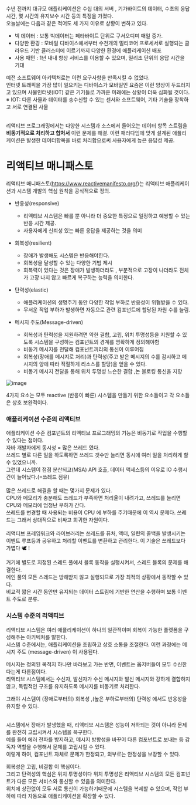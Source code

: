 수년 전까지 대규모 애플리케이션은 수십 대의 서버 , 기가바이트의 데이터, 수초의 응답 시간, 몇 시간의 유지보수 시간 등의 특징을 가졌다.  
오늘날에는 다음과 같은 적어도 세 가지 이유로 상황이 변하고 있다.  
* 빅 데이터 : 보통 빅데이터는 페타바이트 단위로 구서오디며 매일 증가.  
* 다양한 환경 : 모바일 디바이스에서부터 수천개의 멀티코어 프로세서로 실행되는 클라우드 기반 클러스터에 이르기까지 다양한 환경에 애플리케이션 배포  
* 사용 패턴 : 1년 내내 항상 서비스를 이용할 수 있으며, 밀리초 단위의 응답 시간을 기대

예전 소프트웨어 아키텍처로는 이런 요구사항을 만족시킬 수 없었다.  
인터넷 트래픽을 가장 많이 일으키는 디바이스가 모바일인 요즘은 이런 양상이 두드러지고 있으며 사물인터넷(IOT) 같은 기기들로 가까운 미래에는 상황이 더욱 심화될 것이다.  
※ IOT: 다른 사물과 데이터를 송수신할 수 있는 센서와 소프트웨어, 기타 기술을 장착하고 서로 연결된 사물  

<br>
리액티브 프로그래밍에서는 다양한 시스템과 소스에서 들어오는 데이터 항목 스트림을 <b>비동기적으로 처리하고 합처서</b> 이런 문제를 해결.  
이런 패러다임에 맞게 설계된 애플리케이션은 발생한 데이터항목을 바로 처리함으로써 사용자에게 높은 응답성 제공.  


# 리액티브 매니패스토  
리액티브 매니패스토(https://www.reactivemanifesto.org/)는 리액티브 애플리케이션과 시스템 개발의 핵심 원칙을 공식적으로 정의.  

* 반응성(responsive) 
  * 리액티브 시스템은 빠를 뿐 아니라 더 중요한 특징으로 일정하고 예쌍할 수 있는 반응 시간 제공.  
  * 사용자에게 신뢰성 있는 빠른 응답을 제공하는 것을 의미

* 회복성(resilient)
  * 장애가 발생해도 시스템은 반응해야한다.  
  * 회복성을 달성할 수 있는 다양한 기법 제시
  * 회복력이 있다는 것은 장애가 발생하더라도 , 부분적으로 고장이 나더라도 전체가 고장 나지 않고 빠르게 복구하는 능력을 의미한다.

* 탄력성(elastic)
  * 애플리케이션의 생명주기 동안 다양한 작업 부하로 반응성이 위협받을 수 있다.  
  * 무서운 작업 부하가 발생하면 자동으로 관련 컴포넌트에 할당된 자원 수를 늘림.

* 메시지 주도(Message-driven)
  * 회복성과 탄력성을 지원하려면 약한 결합, 고립, 위치 투명성등을 지원할 수 있도록 시스템을 구성하는 컴포넌트의 경계를 명확하게 정의해야함
  * 비동기 메시지를 전달해 컴포넌트끼리의 통신이 이루어짐
  * 회복성(장애를 메시지로 처리)과 탄력성(주고 받은 메시지의 수를 감시하고 메시지의 양에 따라 적절하게  리소스를 할당)을 얻을 수 있다.  
  * 비동기 메시지 전달을 통해 위치 투명성 느슨한 결합 ,논 블로킹 통신을 지향

![image](https://user-images.githubusercontent.com/67637716/168417406-a1efd4be-afbe-44bc-a936-d709b1b7c37a.png)  

4가지 요소는 모두 reactive (반응이 빠른) 시스템을 만들기 위한 요소들이고 각 요소들은 상호 보완적이다.  


### 애플리케이션 수준의 리액티브  
애플리케이션 수준 컴포넌트의 리액티브 프로그래밍의 기능은 비동기로 작업을 수행할 수 있다는 점이다.  
자바 개발자에게 동시성 = 많은 쓰레드 였다.  
쓰레드 별로 다른 일을 하도록하면 쓰레드 갯수만 늘리면 동시에 여러 일을 처리하게 할 수 있었으니까.  
그런데 시스템이 점점 분산되고(MSA) API 호출, 데이터 액세스등의 이유로 IO 수행시간이 늘어났다.(=쓰레드 점유)  
<br>
많은 쓰레드로 해결을 할 때는 몇가지 문제가 있다.  
CPU와 메모리가 충분해도 쓰레드가 부족하면 처리율이 내려가고, 쓰레드를 늘리면 CPU와 메모리에 엄청난 부하가 간다.  
쓰레드를 변경할 때 사용되는 비용이 CPU 에 부하를 주기때문에 이 역시 문제다. 쓰레드는 그래서 상대적으로 비싸고 희귀한 자원이다.  
<br>
리액티브 프레임워크와 라이브러리는 쓰레드를 퓨처, 액터, 일련의 콜백을 발생시키는 이벤트 루프등과 공유하고 처리할 이벤트를 변환하고 관리한다. 이 기술은 쓰레드보다 가볍다 🕊 !

거기에 별도로 지정된 스레드 풀에서 블록 동작을 실행시켜서, 스레드 블록의 문제를 해결한다.  
메인 풀의 모든 스레드는 방해받지 않고 실행되므로 가장 최적의 상황에서 동작할 수 있다.  
비교적 짧은 시간 동안만 유지되는 데이터 스트림에 기반한 연산을 수행하며 보통 이벤트 주도로 분류.  



### 시스템 수준의 리액티브
리액티브 시스템은 여러 애플리케이션이 하나의 일관적이며 회복이 가능한 플랫폼을 구성해주는 아키텍처를 말한다.  
시스템 수준에서는, 애플리케이션을 조립하고 상호 소통을 조절한다. 이런 과정에는 메시지 주도 (message-driven) 이 사용된다.  


메시지는 정의된 목적지 하나만 바라보고 가는 반면, 이벤트는 옵저버들이 모두 수신한다는게 다른점이다.  
리액티브 시스템에서는 수신자, 발신자가 수신 메시지와 발신 메시지와 강하게 결합하지 않고, 독립적인 구조를 유지하도록 메시지를 비동기로 처리한다.  

그래야 시스템이 (장애로부터의) 회복성 ,(높은 부하로부터의) 탄력성 에서도 반응성을 유지할 수 있다.  
<br>


시스템에서 장애가 발생했을 때, 리액티브 시스템은 성능이 저하되는 것이 아니라 문제를 완전히 고립시켜서 시스템을 복구한다.  
예를 들어 에러 전파를 방지하고, 메시지 방향성을 바꾸어 다른 컴포넌트로 보내는 등 감독자 역할을 수행해서 문제를 고립시킬 수 있다.  
이렇게 하여, 컴포넌트 자체로 문제가 한정되고, 외부로는 안정성을 보장할 수 있다.  

회복성은 고립, 비결합 이 핵심이다.  
그리고 탄력성의 핵심은 위치 투명성이다 위치 투명성은 리액티브 시스템의 모든 컴포넌트가 다른 모든 서비스와 통신할 수 있음을 의미한다.  
위치에 상관없이 모두 서로 통신이 가능하기때문에 시스템을 복제할 수 있으며, 작업 부하에 따라 자동으로 애플리케이션을 확장할 수 있다.  


